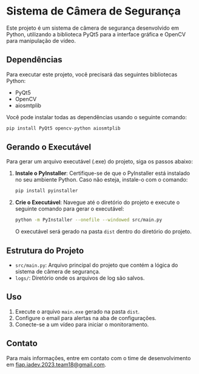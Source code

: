 # Sistema de Câmera de Segurança

Este projeto é um sistema de câmera de segurança desenvolvido em Python, utilizando a biblioteca PyQt5 para a interface gráfica e OpenCV para manipulação de vídeo.

## Dependências

Para executar este projeto, você precisará das seguintes bibliotecas Python:

- PyQt5
- OpenCV
- aiosmtplib

Você pode instalar todas as dependências usando o seguinte comando:

```bash
pip install PyQt5 opencv-python aiosmtplib
```

## Gerando o Executável

Para gerar um arquivo executável (.exe) do projeto, siga os passos abaixo:

1. **Instale o PyInstaller**: Certifique-se de que o PyInstaller está instalado no seu ambiente Python. Caso não esteja, instale-o com o comando:

   ```bash
   pip install pyinstaller
   ```

2. **Crie o Executável**: Navegue até o diretório do projeto e execute o seguinte comando para gerar o executável:

   ```bash
   python -m PyInstaller --onefile --windowed src/main.py
   ```

   O executável será gerado na pasta `dist` dentro do diretório do projeto.

## Estrutura do Projeto

- `src/main.py`: Arquivo principal do projeto que contém a lógica do sistema de câmera de segurança.
- `logs/`: Diretório onde os arquivos de log são salvos.

## Uso

1. Execute o arquivo `main.exe` gerado na pasta `dist`.
2. Configure o email para alertas na aba de configurações.
3. Conecte-se a um vídeo para iniciar o monitoramento.

## Contato

Para mais informações, entre em contato com o time de desenvolvimento em fiap.iadev.2023.team18@gmail.com.
